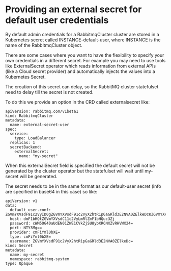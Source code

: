 # Providing an external secret for default user credentials

By default admin credentials for a RabbitmqCluster cluster are stored in a Kubernetes secret called INSTANCE-default-user, where INSTANCE is the name of the RabbitmqCluster object. 

There are some cases where you want to have the flexibility to specify your own credentials in a different secret. For example you may need to use tools like ExternalSecret operator which reads information from external APIs (like a Cloud secret provider) and automatically injects the values into a Kubernetes Secret.

The creation of this secret can delay, so the RabbitMQ cluster statefulset need to delay till the secret is not created.

To do this we provide an option in the CRD called externalsecret like:

```
apiVersion: rabbitmq.com/v1beta1
kind: RabbitmqCluster
metadata:
  name: external-secret-user
spec:
  service:
    type: LoadBalancer
  replicas: 1
  secretBackend:
    externalSecret: 
      name: "my-secret"
```

When this externalSecret field is specified the default secret will not be generated by the cluster operator but the statefulset will wait until my-secret will be generated.

The secret needs to be in the same format as our default-user secret (info are specified in base64 in this case) so like:

```
apiVersion: v1
data:
  default_user.conf: ZGVmYXVsdF91c2VyID0gZGVmYXVsdF91c2VyX2htR1pGaGRld3E2NVA0ZElkeDcKZGVmYXVsdF9wYXNzID0gcWM5OG40aUdEN01ZWE1CVkZjSU8ybXRCNXZvRHVWX24K
  host: dmF1bHQtZGVmYXVsdC11c2VyLmRlZmF1bHQuc3Zj
  password: cWM5OG40aUdEN01ZWE1CVkZjSU8ybXRCNXZvRHVWX24=
  port: NTY3Mg==
  provider: cmFiYml0bXE=
  type: cmFiYml0bXE=
  username: ZGVmYXVsdF91c2VyX2htR1pGaGRld3E2NVA0ZElkeDc=
kind: Secret
metadata:
  name: my-secret 
  namespace: rabbitmq-system
type: Opaque
```

